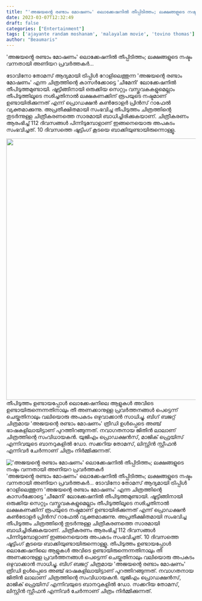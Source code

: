 ```yaml
---
title: "'അജയൻ്റെ രണ്ടാം മോഷണം' ലൊക്കേഷനിൽ തീപ്പിടിത്തം; ലക്ഷങ്ങളുടെ നഷ്ടം വന്നതായി അണിയറ പ്രവർത്തകർ"
date: 2023-03-07T12:32:49
draft: false
categories: ["Entertainment"]
tags: ['ajayante randam moshanam', 'malayalam movie', 'tovino thomas']
author: "Beaumaris"
---
```


'അജയൻ്റെ രണ്ടാം മോഷണം' ലൊക്കേഷനിൽ തീപ്പിടിത്തം; ലക്ഷങ്ങളുടെ നഷ്ടം വന്നതായി അണിയറ പ്രവർത്തകർ...

ടോവിനോ തോമസ് ആദ്യമായി ട്രിപ്പിൾ റോളിലെത്തുന്ന 'അജയന്റെ രണ്ടാം മോഷണം' എന്ന ചിത്രത്തിന്റെ കാസർക്കോട്ടെ 'ചീമേനി' ലോക്കേഷനിൽ തീപിടുത്തമുണ്ടായി. ഷൂട്ടിങ്ങിനായി ഒരുക്കിയ സെറ്റും വസ്തുവകകളുമെല്ലാം തീപിടുത്തിലൂടെ നശിച്ചതിനാൽ ലക്ഷകണക്കിന് രൂപയുടെ നഷ്ടമാണ് ഉണ്ടായിരിക്കുന്നത് എന്ന് പ്രൊഡക്ഷൻ കൺട്രോളർ പ്രിൻസ് റാഫേൽ വ്യക്തമാക്കുന്നു. അപ്രതീക്ഷിതമായി സംഭവിച്ച തീപിടുത്തം ചിത്രത്തിന്റെ തുടർന്നുള്ള ചിത്രീകരണത്തെ സാരമായി ബാധിച്ചിരിക്കുകയാണ്. ചിത്രീകരണം ആരംഭിച്ച് 112 ദിവസങ്ങൾ പിന്നിടുമ്പോളാണ് ഇങ്ങനെയൊരു അപകടം സംഭവിച്ചത്. 10 ദിവസത്തെ ഷൂട്ടിംഗ് കൂടയെ ബാക്കിയുണ്ടായിരുന്നൊള്ളൂ.

<img class="wp-image-386583 aligncenter" src="https://cdn.boolokam.com/articles/2023/03/r2r22.jpg" alt="" width="698" height="696" />തീപിടുത്തം ഉണ്ടായപ്പോൾ ലൊക്കേഷനിലെ ആളുകൾ അവിടെ ഉണ്ടായിരുന്നെന്നതിനാലും തീ അണക്കാനുള്ള പ്രവർത്തനങ്ങൾ പെട്ടെന്ന് ചെയ്തതിനാലും വലിയൊരു അപകടം ഒഴുവാക്കാൻ സാധിച്ചു. ബിഗ് ബജറ്റ് ചിത്രമായ 'അജയന്റെ രണ്ടാം മോഷണം' ത്രീഡി ഉൾപ്പെടെ അഞ്ച് ഭാഷകളിലായിട്ടാണ് പുറത്തിറങ്ങുന്നത്. നവാഗതനായ ജിതിൻ ലാലാണ് ചിത്രത്തിന്റെ സംവിധായകൻ. യുജിഎം പ്രൊഡക്ഷൻസ്, മാജിക് ഫ്രെയിസ് എന്നിവയുടെ ബാനറുകളിൽ ഡോ. സക്കറിയ തോമസ്, ലിസ്റ്റിൻ സ്റ്റീഫൻ എന്നിവർ ചേർന്നാണ് ചിത്രം നിർമ്മിക്കുന്നത്.


!['അജയൻ്റെ രണ്ടാം മോഷണം' ലൊക്കേഷനിൽ തീപ്പിടിത്തം; ലക്ഷങ്ങളുടെ നഷ്ടം വന്നതായി അണിയറ പ്രവർത്തകർ](https://cdn.boolokam.com/articles/2023/03/r2r22.jpg)'അജയൻ്റെ രണ്ടാം മോഷണം' ലൊക്കേഷനിൽ തീപ്പിടിത്തം; ലക്ഷങ്ങളുടെ നഷ്ടം വന്നതായി അണിയറ പ്രവർത്തകർ... ടോവിനോ തോമസ് ആദ്യമായി ട്രിപ്പിൾ റോളിലെത്തുന്ന 'അജയന്റെ രണ്ടാം മോഷണം' എന്ന ചിത്രത്തിന്റെ കാസർക്കോട്ടെ 'ചീമേനി' ലോക്കേഷനിൽ തീപിടുത്തമുണ്ടായി. ഷൂട്ടിങ്ങിനായി ഒരുക്കിയ സെറ്റും വസ്തുവകകളുമെല്ലാം തീപിടുത്തിലൂടെ നശിച്ചതിനാൽ ലക്ഷകണക്കിന് രൂപയുടെ നഷ്ടമാണ് ഉണ്ടായിരിക്കുന്നത് എന്ന് പ്രൊഡക്ഷൻ കൺട്രോളർ പ്രിൻസ് റാഫേൽ വ്യക്തമാക്കുന്നു. അപ്രതീക്ഷിതമായി സംഭവിച്ച തീപിടുത്തം ചിത്രത്തിന്റെ തുടർന്നുള്ള ചിത്രീകരണത്തെ സാരമായി ബാധിച്ചിരിക്കുകയാണ്. ചിത്രീകരണം ആരംഭിച്ച് 112 ദിവസങ്ങൾ പിന്നിടുമ്പോളാണ് ഇങ്ങനെയൊരു അപകടം സംഭവിച്ചത്. 10 ദിവസത്തെ ഷൂട്ടിംഗ് കൂടയെ ബാക്കിയുണ്ടായിരുന്നൊള്ളൂ. തീപിടുത്തം ഉണ്ടായപ്പോൾ ലൊക്കേഷനിലെ ആളുകൾ അവിടെ ഉണ്ടായിരുന്നെന്നതിനാലും തീ അണക്കാനുള്ള പ്രവർത്തനങ്ങൾ പെട്ടെന്ന് ചെയ്തതിനാലും വലിയൊരു അപകടം ഒഴുവാക്കാൻ സാധിച്ചു. ബിഗ് ബജറ്റ് ചിത്രമായ 'അജയന്റെ രണ്ടാം മോഷണം' ത്രീഡി ഉൾപ്പെടെ അഞ്ച് ഭാഷകളിലായിട്ടാണ് പുറത്തിറങ്ങുന്നത്. നവാഗതനായ ജിതിൻ ലാലാണ് ചിത്രത്തിന്റെ സംവിധായകൻ. യുജിഎം പ്രൊഡക്ഷൻസ്, മാജിക് ഫ്രെയിസ് എന്നിവയുടെ ബാനറുകളിൽ ഡോ. സക്കറിയ തോമസ്, ലിസ്റ്റിൻ സ്റ്റീഫൻ എന്നിവർ ചേർന്നാണ് ചിത്രം നിർമ്മിക്കുന്നത്.
